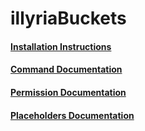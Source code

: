 # illyriaBuckets
#### [Installation Instructions](installation.md)
#### [Command Documentation](commands.md)
#### [Permission Documentation](permissions.md)
#### [Placeholders Documentation](placeholders.md)
